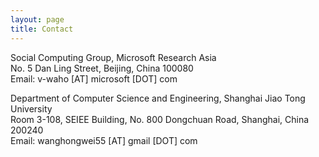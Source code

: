 ```yaml
---
layout: page
title: Contact
---
```


Social Computing Group, Microsoft Research Asia  
No. 5 Dan Ling Street, Beijing, China 100080  
Email: v-waho [AT] microsoft [DOT] com  

Department of Computer Science and Engineering, Shanghai Jiao Tong University  
Room 3-108, SEIEE Building, No. 800 Dongchuan Road, Shanghai, China 200240  
Email: wanghongwei55 [AT] gmail [DOT] com